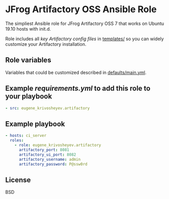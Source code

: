 JFrog Artifactory OSS Ansible Role
==================================

The simpliest Ansible role for JFrog Artifactory OSS 7 that works on Ubuntu 19.10 hosts with init.d.

Role includes all *key Artifactory config files* in [templates/](templates/) so you can widely customize your Artifactory installation.


Role variables
--------------

Variables that could be customized described in [defaults/main.yml](defaults/main.yml).


Example _requirements.yml_ to add this role to your playbook
------------------------------------------------------------
```yml
- src: eugene_krivosheyev.artifactory
```


Example playbook
----------------
```yml
- hosts: ci_server
  roles:
    - role: eugene_krivosheyev.artifactory
      artifactory_port: 8081
      artifactory_ui_port: 8082
      artifactory_username: admin
      artifactory_password: P@ssw0rd
```


License
-------

BSD
